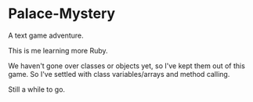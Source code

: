 Palace-Mystery
==============

A text game adventure.

This is me learning more Ruby.

We haven't gone over classes or objects yet, so I've kept them out of this game. So I've settled with class variables/arrays and method calling.

Still a while to go.
